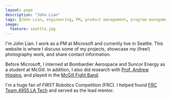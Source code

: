 ```yaml
---
layout: page
description: "John Lian"
tags: [John Lian, engineering, PM, product management, program management, robotics]
image:
  feature: seattle.jpg
---
```


I'm John Lian. I work as a PM at Microsoft and currently live in Seattle. This website is where I discuss some of my projects, showcase my (free!) photography work, and share contact information.

Before Microsoft, I interned at Bombardier Aerospace and Suncor Energy as a student at McGill. In addition, I also did research with [Prof. Andrew Higgins](https://www.mcgill.ca/mecheng/facultystaff/staff/andrewhiggins), and played in the [McGill Fight Band](http://www.mcgillathletics.ca/sports/2012/12/6/GEN_1206121625.aspx). 

I'm a huge fan of *FIRST* Robotics Competition (FRC). I helped found [FRC Team 4955 LA Tech](http://www.frc4955.com) and served as the lead mentor. 
